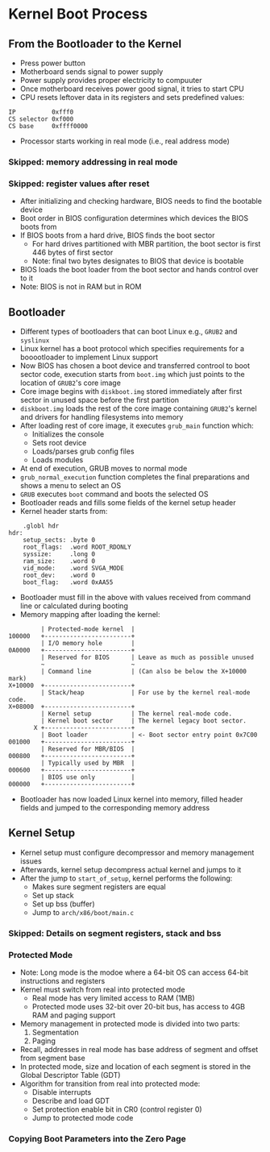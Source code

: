 # Kernel Boot Process

## From the Bootloader to the Kernel

- Press power button
- Motherboard sends signal to power supply
- Power supply provides proper electricity to compuuter
- Once motherboard receives power good signal, it tries to start CPU
- CPU resets leftover data in its registers and sets predefined values:
```
IP          0xfff0
CS selector 0xf000
CS base     0xffff0000
```
- Processor starts working in real mode (i.e., real address mode)

### Skipped: memory addressing in real mode

### Skipped: register values after reset

- After initializing and checking hardware, BIOS needs to find the bootable device
- Boot order in BIOS configuration determines which devices the BIOS boots from
- If BIOS boots from a hard drive, BIOS finds the boot sector
    * For hard drives partitioned with MBR partition, the boot sector is first 446 bytes of first sector
    * Note: final two bytes designates to BIOS that device is bootable
- BIOS loads the boot loader from the boot sector and hands control over to it
- Note: BIOS is not in RAM but in ROM

## Bootloader

- Different types of bootloaders that can boot Linux e.g., `GRUB2` and `syslinux`
- Linux kernel has a boot protocol which specifies requirements for a booootloader to implement Linux support
- Now BIOS has chosen a boot device and transferred controol to boot sector code, execution starts from `boot.img` which just points to the location of `GRUB2`'s core image
- Core image begins with `diskboot.img` stored immediately after first sector in unused space before the first partition
- `diskboot.img` loads the rest of the core image containing `GRUB2`'s kernel and drivers for handling filesystems into memory
- After loading rest of core image, it executes `grub_main` function which:
    * Initializes the console
    * Sets root device
    * Loads/parses grub config files
    * Loads modules
- At end of execution, GRUB moves to normal mode
- `grub_normal_execution` function completes the final preparations and shows a menu to select an OS
- `GRUB` executes `boot` command and boots the selected OS
- Bootloader reads and fills some fields of the kernel setup header
- Kernel header starts from:
```
    .globl hdr
hdr:
    setup_sects: .byte 0
    root_flags:  .word ROOT_RDONLY
    syssize:     .long 0
    ram_size:    .word 0
    vid_mode:    .word SVGA_MODE
    root_dev:    .word 0
    boot_flag:   .word 0xAA55
```
- Bootloader must fill in the above with values received from command line or calculated during booting
- Memory mapping after loading the kernel:
```
         | Protected-mode kernel  |
100000   +------------------------+
         | I/O memory hole        |
0A0000   +------------------------+
         | Reserved for BIOS      | Leave as much as possible unused
         ~                        ~
         | Command line           | (Can also be below the X+10000 mark)
X+10000  +------------------------+
         | Stack/heap             | For use by the kernel real-mode code.
X+08000  +------------------------+
         | Kernel setup           | The kernel real-mode code.
         | Kernel boot sector     | The kernel legacy boot sector.
       X +------------------------+
         | Boot loader            | <- Boot sector entry point 0x7C00
001000   +------------------------+
         | Reserved for MBR/BIOS  |
000800   +------------------------+
         | Typically used by MBR  |
000600   +------------------------+
         | BIOS use only          |
000000   +------------------------+
```
- Bootloader has now loaded Linux kernel into memory, filled header fields and jumped to the corresponding memory address

## Kernel Setup

- Kernel setup must configure decompressor and memory management issues
- Afterwards, kernel setup decompress actual kernel and jumps to it
- After the jump to `start_of_setup`, kernel performs the following:
    * Makes sure segment registers are equal
    * Set up stack
    * Set up bss (buffer)
    * Jump to `arch/x86/boot/main.c`

### Skipped: Details on segment registers, stack and bss

### Protected Mode

- Note: Long mode is the modoe where a 64-bit OS can access 64-bit instructions and registers
- Kernel must switch from real into protected mode
    * Real mode has very limited access to RAM (1MB)
    * Protected mode uses 32-bit over 20-bit bus, has access to 4GB RAM and paging support
- Memory management in protected mode is divided into two parts:
    1. Segmentation
    2. Paging
- Recall, addresses in real mode has base address of segment and offset from segment base
- In protected mode, size and location of each segment is stored in the Global Descriptor Table (GDT)
- Algorithm for transition from real into protected mode:
    * Disable interrupts
    * Describe and load GDT
    * Set protection enable bit in CR0 (control register 0)
    * Jump to protected mode code

### Copying Boot Parameters into the Zero Page

